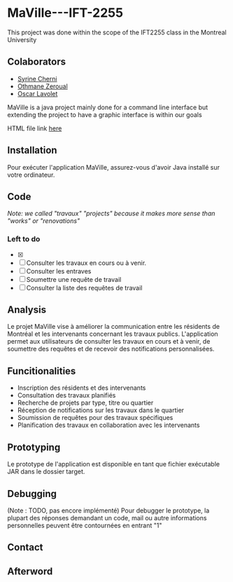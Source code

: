 # MaVille---IFT-2255
This project was done within the scope of the IFT2255 class in the Montreal University

## Colaborators
 - [Syrine Cherni](https://github.com/syswasy)
 - [Othmane Zeroual]()
 - [Oscar Lavolet](https://github.com/Gelehead)

MaVille is a java project mainly done for a command line interface but extending the project to have a graphic interface is within our goals 

HTML file link [here](public\rapport.html)

## Installation

Pour exécuter l'application MaVille, assurez-vous d'avoir Java installé sur votre ordinateur. 

## Code 
_Note: we called "travaux" "projects" because it makes more sense than "works" or "renovations"_

### Left to do
 - [x]
 - [ ] Consulter les travaux en cours ou à venir.
 - [ ] Consulter les entraves
 - [ ] Soumettre une requête de travail
 - [ ] Consulter la liste des requêtes de travail

## Analysis 

Le projet MaVille vise à améliorer la communication entre les résidents de Montréal et les intervenants concernant les travaux publics. L'application permet aux utilisateurs de consulter les travaux en cours et à venir, de soumettre des requêtes et de recevoir des notifications personnalisées.


## Funcitionalities

- Inscription des résidents et des intervenants
- Consultation des travaux planifiés
- Recherche de projets par type, titre ou quartier
- Réception de notifications sur les travaux dans le quartier
- Soumission de requêtes pour des travaux spécifiques
- Planification des travaux en collaboration avec les intervenants

## Prototyping 

Le prototype de l'application est disponible en tant que fichier exécutable JAR dans le dossier target.

## Debugging 

(Note : TODO, pas encore implémenté)
Pour debugger le prototype, la plupart des réponses demandant un code, mail ou autre informations personnelles peuvent être contournées en entrant "1"

## Contact


## Afterword



